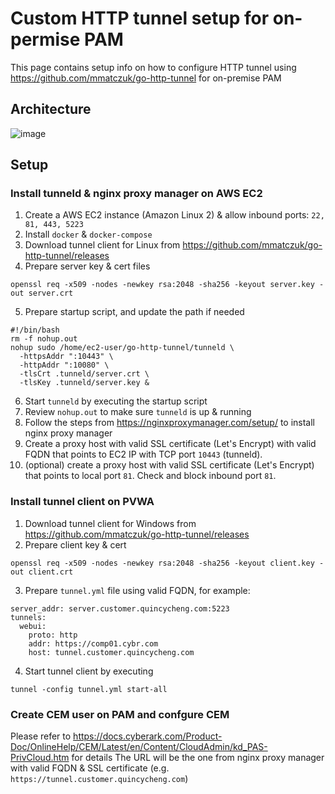 # Custom HTTP tunnel setup for on-permise PAM

This page contains setup info on how to configure HTTP tunnel using https://github.com/mmatczuk/go-http-tunnel for on-premise PAM

## Architecture

![image](https://user-images.githubusercontent.com/4685314/174011178-0780d6e4-a820-4ffd-b0e7-4fc0f6f9d5e4.png)


## Setup

### Install tunneld & nginx proxy manager on AWS EC2
1. Create a AWS EC2 instance (Amazon Linux 2) & allow inbound ports: `22, 81, 443, 5223`
2. Install `docker` & `docker-compose`
3. Download tunnel client for Linux from https://github.com/mmatczuk/go-http-tunnel/releases
4. Prepare server key & cert files
```
openssl req -x509 -nodes -newkey rsa:2048 -sha256 -keyout server.key -out server.crt
```
5. Prepare startup script, and update the path if needed
```
#!/bin/bash
rm -f nohup.out
nohup sudo /home/ec2-user/go-http-tunnel/tunneld \
  -httpsAddr ":10443" \
  -httpAddr ":10080" \
  -tlsCrt .tunneld/server.crt \
  -tlsKey .tunneld/server.key &
```
6. Start `tunneld` by executing the startup script
7. Review `nohup.out` to make sure `tunneld` is up & running
8. Follow the steps from https://nginxproxymanager.com/setup/ to install nginx proxy manager 
8. Create a proxy host with valid SSL certificate (Let's Encrypt) with valid FQDN that points to EC2 IP with TCP port `10443` (tunneld).  
9. (optional) create a proxy host with valid SSL certificate (Let's Encrypt) that points to local port `81`.   Check and block inbound port `81`.

### Install tunnel client on PVWA

1. Download tunnel client for Windows from https://github.com/mmatczuk/go-http-tunnel/releases
2. Prepare client key & cert
```
openssl req -x509 -nodes -newkey rsa:2048 -sha256 -keyout client.key -out client.crt
```
3. Prepare `tunnel.yml` file using valid FQDN, for example:
```
server_addr: server.customer.quincycheng.com:5223
tunnels:
  webui:
    proto: http
    addr: https://comp01.cybr.com
    host: tunnel.customer.quincycheng.com
```
4. Start tunnel client by executing
```
tunnel -config tunnel.yml start-all
```

### Create CEM user on PAM and confgure CEM
Please refer to https://docs.cyberark.com/Product-Doc/OnlineHelp/CEM/Latest/en/Content/CloudAdmin/kd_PAS-PrivCloud.htm for details
The URL will be the one from nginx proxy manager with valid FQDN & SSL certificate (e.g. `https://tunnel.customer.quincycheng.com`)
